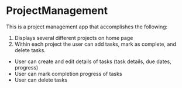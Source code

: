 # ProjectManagement
This is a project management app that accomplishes the following:

1. Displays several different projects on home page
2. Within each project the user can add tasks, mark as complete, and delete tasks.
 - User can create and edit details of tasks (task details, due dates, progress)
 - User can mark completion progress of tasks
 - User can delete tasks
